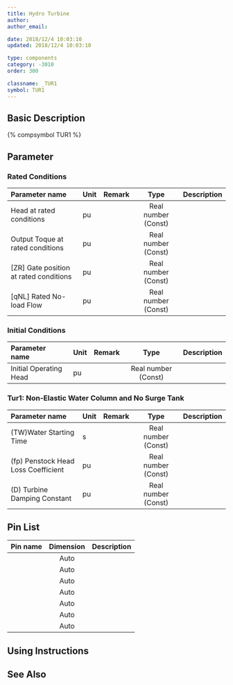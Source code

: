 ```yaml
---
title: Hydro Turbine
author: 
author_email:

date: 2018/12/4 10:03:10
updated: 2018/12/4 10:03:10

type: components
category: -3010
order: 300

classname: _TUR1
symbol: TUR1
---
```

## Basic Description
{% compsymbol TUR1 %}

## Parameter
### Rated Conditions
| Parameter name | Unit | Remark | Type | Description |
| :--- | :--- | :--- | :--: | :--- |
| Head at rated conditions | pu |  | Real number (Const) |  |
| Output Toque at rated conditions | pu |  | Real number (Const) |  |
| \[ZR\] Gate position at rated conditions | pu |  | Real number (Const) |  |
| \[qNL\] Rated No-load Flow | pu |  | Real number (Const) |  |

### Initial Conditions
| Parameter name | Unit | Remark | Type | Description |
| :--- | :--- | :--- | :--: | :--- |
| Initial Operating Head | pu |  | Real number (Const) |  |

### Tur1:  Non-Elastic Water Column and No Surge Tank
| Parameter name | Unit | Remark | Type | Description |
| :--- | :--- | :--- | :--: | :--- |
| (TW)Water Starting Time | s |  | Real number (Const) |  |
| (fp) Penstock Head Loss Coefficient | pu |  | Real number (Const) |  |
| (D) Turbine Damping Constant | pu |  | Real number (Const) |  |


## Pin List

| Pin name | Dimension | Description |
| :--- | :--:  | :--- |
|  | Auto | |
|  | Auto | |
|  | Auto | |
|  | Auto | |
|  | Auto | |
|  | Auto | |
|  | Auto | |

## Using Instructions



## See Also


